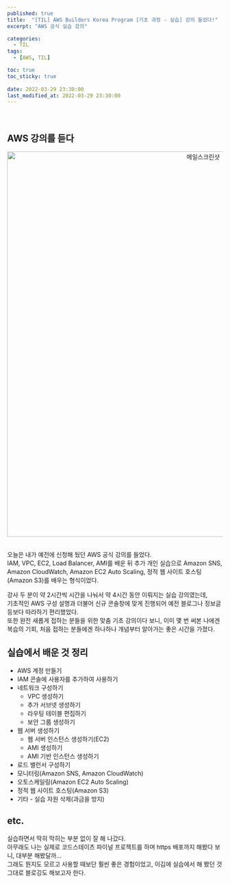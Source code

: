 ```yaml
---
published: true
title:  "[TIL] AWS Builders Korea Program [기초 과정 - 실습] 강의 들었다!"
excerpt: "AWS 공식 실습 강의"

categories:
  - TIL
tags:
  - [AWS, TIL]

toc: true
toc_sticky: true
 
date: 2022-03-29 23:30:00
last_modified_at: 2022-03-29 23:30:00
---
```

<br>

## AWS 강의를 듣다  
<center><img width="900" alt="메일스크린샷" src="https://user-images.githubusercontent.com/87490361/160636333-ab9f78dd-9a48-4220-8f76-ae427e700acf.png"></center>  
<br>  

오늘은 내가 예전에 신청해 뒀던 AWS 공식 강의를 들었다.  
IAM, VPC, EC2, Load Balancer, AMI를 배운 뒤 추가 개인 실습으로 Amazon SNS, Amazon CloudWatch, Amazon EC2 Auto Scaling, 정적 웹 사이트 호스팅(Amazon S3)를 배우는 형식이었다.  

강사 두 분이 약 2시간씩 시간을 나눠서 약 4시간 동안 이뤄지는 실습 강의였는데,  
기초적인 AWS 구성 설명과 더불어 신규 콘솔창에 맞게 진행되어 예전 블로그나 정보글 등보다 따라하기 편리했었다.  
또한 완전 새롭게 접하는 분들을 위한 맞춤 기초 강의이다 보니, 이미 몇 번 써본 나에겐 복습의 기회, 처음 접하는 분들에겐 하나하나 개념부터 알아가는 좋은 시간을 가졌다.  

## 실습에서 배운 것 정리  
* AWS 계정 만들기  
* IAM 콘솔에 사용자를 추가하여 사용하기  
* 네트워크 구성하기  
  * VPC 생성하기  
  * 추가 서브넷 생성하기  
  * 라우팅 테이블 편집하기  
  * 보안 그룹 생성하기  
* 웹 서버 생성하기  
  * 웹 서버 인스턴스 생성하기(EC2)  
  * AMI 생성하기  
  * AMI 기반 인스턴스 생성하기  
* 로드 밸런서 구성하기  
* 모니터링(Amazon SNS, Amazon CloudWatch)  
* 오토스케일링(Amazon EC2 Auto Scaling)  
* 정적 웹 사이트 호스팅(Amazon S3)  
* 기타 - 실습 자원 삭제(과금을 방지)  

## etc.  
실습하면서 딱히 막히는 부분 없이 잘 해 나갔다.  
아무래도 나는 실제로 코드스테이츠 파이널 프로젝트를 하며 https 배포까지 해봤다 보니, 대부분 해봤달까...  
그래도 뭔지도 모르고 사용할 때보단 훨씬 좋은 경험이었고, 이김에 실습에서 해 봤던 것 그대로 블로깅도 해보고자 한다.  

<br/>
<br/>